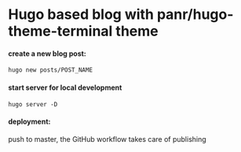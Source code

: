# Hugo based blog with panr/hugo-theme-terminal theme

#### create a new blog post:

```
hugo new posts/POST_NAME
```

#### start server for local development

```
hugo server -D
```

#### deployment: 

push to master, the GitHub workflow takes care of publishing
